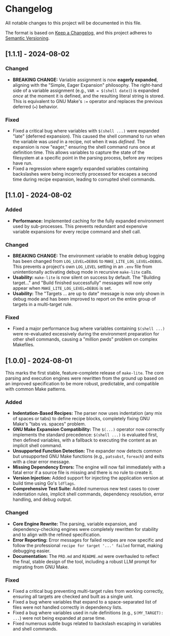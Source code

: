 # Changelog

All notable changes to this project will be documented in this file.

The format is based on [Keep a Changelog](https://keepachangelog.com/en/1.0.0/),
and this project adheres to [Semantic Versioning](https://semver.org/spec/v2.0.0.html).

## [1.1.1] - 2024-08-02

### Changed

-   **BREAKING CHANGE:** Variable assignment is now **eagerly expanded**, aligning with the "Simple, Eager Expansion" philosophy. The right-hand side of a variable assignment (e.g., `VAR = $(shell date)`) is expanded *once* at the moment it is defined, and the resulting literal string is stored. This is equivalent to GNU Make's `:=` operator and replaces the previous deferred (`=`) behavior.

### Fixed

-   Fixed a critical bug where variables with `$(shell ...)` were expanded "late" (deferred expansion). This caused the shell command to run when the variable was *used* in a recipe, not when it was *defined*. The expansion is now "eager," ensuring the shell command runs once at definition time. This allows variables to capture the state of the filesystem at a specific point in the parsing process, before any recipes have run.
-   Fixed a regression where eagerly expanded variables containing backslashes were being incorrectly processed for escapes a second time during recipe expansion, leading to corrupted shell commands.

## [1.1.0] - 2024-08-02

### Added

-   **Performance:** Implemented caching for the fully expanded environment used by sub-processes. This prevents redundant and expensive variable expansions for every recipe command and shell call.

### Changed

-   **BREAKING CHANGE:** The environment variable to enable debug logging has been changed from `LOG_LEVEL=DEBUG` to `MAKE_LITE_LOG_LEVEL=DEBUG`. This prevents a project's own `LOG_LEVEL` setting in an `.env` file from unintentionally activating debug mode in recursive `make-lite` calls.
-   **Usability:** `make-lite` is now silent on success by default. The "Building target..." and "Build finished successfully" messages will now only appear when `MAKE_LITE_LOG_LEVEL=DEBUG` is set.
-   **Usability:** The "Targets ... are up to date" message is now only shown in debug mode and has been improved to report on the entire group of targets in a multi-target rule.

### Fixed

-   Fixed a major performance bug where variables containing `$(shell ...)` were re-evaluated excessively during the environment preparation for other shell commands, causing a "million pwds" problem on complex Makefiles.

## [1.0.0] - 2024-08-01

This marks the first stable, feature-complete release of `make-lite`. The core parsing and execution engines were rewritten from the ground up based on an improved specification to be more robust, predictable, and compatible with common Make patterns.

### Added

-   **Indentation-Based Recipes:** The parser now uses indentation (any mix of spaces or tabs) to define recipe blocks, completely fixing GNU Make's "tabs vs. spaces" problem.
-   **GNU Make Expansion Compatibility:** The `$(...)` operator now correctly implements the standard precedence: `$(shell ...)` is evaluated first, then defined variables, with a fallback to executing the content as an implicit shell command.
-   **Unsupported Function Detection:** The expander now detects common but unsupported GNU Make functions (e.g., `patsubst`, `foreach`) and exits with a clear error message.
-   **Missing Dependency Errors:** The engine will now fail immediately with a fatal error if a source file is missing and there is no rule to create it.
-   **Version Injection:** Added support for injecting the application version at build time using Go's `ldflags`.
-   **Comprehensive Test Suite:** Added numerous new test cases to cover indentation rules, implicit shell commands, dependency resolution, error handling, and debug output.

### Changed

-   **Core Engine Rewrite:** The parsing, variable expansion, and dependency-checking engines were completely rewritten for stability and to align with the refined specification.
-   **Error Reporting:** Error messages for failed recipes are now specific and follow the professional `recipe for target '...' failed` format, making debugging easier.
-   **Documentation:** The `PRD.md` and `README.md` were overhauled to reflect the final, stable design of the tool, including a robust LLM prompt for migrating from GNU Make.

### Fixed

-   Fixed a critical bug preventing multi-target rules from working correctly, ensuring all targets are checked and built as a single unit.
-   Fixed a bug where variables that expand to a space-separated list of files were not handled correctly in dependency lists.
-   Fixed a bug where variables used in rule definitions (e.g., `$(MY_TARGET): ...`) were not being expanded at parse time.
-   Fixed numerous subtle bugs related to backslash escaping in variables and shell commands.
